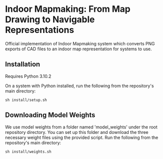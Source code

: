 # Indoor Mapmaking: From Map Drawing to Navigable Representations

Official implementation of Indoor Mapmaking system which converts PNG exports of CAD files to an indoor map representation for systems to use.

## Installation
Requires Python 3.10.2

On a system with Python installed, run the following from the repository's main directory:
```
sh install/setup.sh
```

## Downloading Model Weights
We use model weights from a folder named 'model_weights' under the root repository directory. You can set up this folder and download the three necessary weight files using the provided script.
Run the following from the repository's main directory:
```
sh install/weights.sh
```
